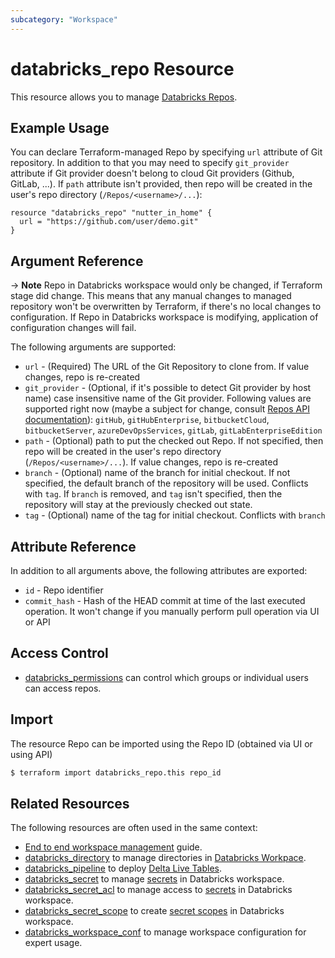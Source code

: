 ```yaml
---
subcategory: "Workspace"
---
```

# databricks_repo Resource

This resource allows you to manage [Databricks Repos](https://docs.databricks.com/repos.html).

## Example Usage

You can declare Terraform-managed Repo by specifying `url` attribute of Git repository. In addition to that you may need to specify `git_provider` attribute if Git provider doesn't belong to cloud Git providers (Github, GitLab, ...).  If `path` attribute isn't provided, then repo will be created in the user's repo directory (`/Repos/<username>/...`):


```hcl
resource "databricks_repo" "nutter_in_home" {
  url = "https://github.com/user/demo.git"
}

```

## Argument Reference

-> **Note** Repo in Databricks workspace would only be changed, if Terraform stage did change. This means that any manual changes to managed repository won't be overwritten by Terraform, if there's no local changes to configuration. If Repo in Databricks workspace is modifying, application of configuration changes will fail.

The following arguments are supported:

* `url` -  (Required) The URL of the Git Repository to clone from. If value changes, repo is re-created
* `git_provider` - (Optional, if it's possible to detect Git provider by host name) case insensitive name of the Git provider.  Following values are supported right now (maybe a subject for change, consult [Repos API documentation](https://docs.databricks.com/dev-tools/api/latest/repos.html)): `gitHub`, `gitHubEnterprise`, `bitbucketCloud`, `bitbucketServer`, `azureDevOpsServices`, `gitLab`, `gitLabEnterpriseEdition`
* `path` - (Optional) path to put the checked out Repo. If not specified, then repo will be created in the user's repo directory (`/Repos/<username>/...`).  If value changes, repo is re-created
* `branch` - (Optional) name of the branch for initial checkout. If not specified, the default branch of the repository will be used.  Conflicts with `tag`.  If `branch` is removed, and `tag` isn't specified, then the repository will stay at the previously checked out state.
* `tag` - (Optional) name of the tag for initial checkout.  Conflicts with `branch`

## Attribute Reference

In addition to all arguments above, the following attributes are exported:

* `id` -  Repo identifier
* `commit_hash` - Hash of the HEAD commit at time of the last executed operation. It won't change if you manually perform pull operation via UI or API

## Access Control

* [databricks_permissions](permissions.md#Repos-usage) can control which groups or individual users can access repos.

## Import

The resource Repo can be imported using the Repo ID (obtained via UI or using API)

```bash
$ terraform import databricks_repo.this repo_id
```

## Related Resources

The following resources are often used in the same context:

* [End to end workspace management](../guides/workspace-management.md) guide.
* [databricks_directory](directory.md) to manage directories in [Databricks Workpace](https://docs.databricks.com/workspace/workspace-objects.html).
* [databricks_pipeline](pipeline.md) to deploy [Delta Live Tables](https://docs.databricks.com/data-engineering/delta-live-tables/index.html). 
* [databricks_secret](secret.md) to manage [secrets](https://docs.databricks.com/security/secrets/index.html#secrets-user-guide) in Databricks workspace.
* [databricks_secret_acl](secret_acl.md) to manage access to [secrets](https://docs.databricks.com/security/secrets/index.html#secrets-user-guide) in Databricks workspace.
* [databricks_secret_scope](secret_scope.md) to create [secret scopes](https://docs.databricks.com/security/secrets/index.html#secrets-user-guide) in Databricks workspace.
* [databricks_workspace_conf](workspace_conf.md) to manage workspace configuration for expert usage.
